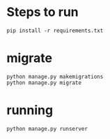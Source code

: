 # Steps to run


    pip install -r requirements.txt

# migrate


    python manage.py makemigrations
    python manage.py migrate


# running


    python manage.py runserver

    